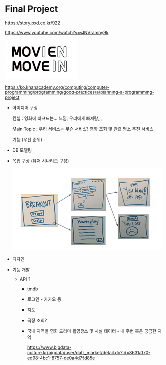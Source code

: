 # Final Project 

https://story.pxd.co.kr/922

https://www.youtube.com/watch?v=vJNVramny9k



![캡처](final_project.assets/캡처-16526784052571.PNG)





https://ko.khanacademy.org/computing/computer-programming/programming/good-practices/a/planning-a-programming-project



- 아이디어 구상

  컨셉 : 영화에 빠져드는... 느낌, 우리에게 빠져랑,,,

  Main Topic : 우리 서비스는 무슨 서비스?  영화 조회 및 관련 명소 추천 서비스

  기능 (우선 순위) : 

  

- DB 모델링

  

- 목업 구상 (유저 시나리오 구성)

  ![캡처](final_project.assets/캡처.PNG)

  

- 디자인

  

- 기능 개발

  - API ?
  
    - tmdb
  
    - 로그인 - 카카오 등
  
    - 지도 
  
    - 극장 조회?
  
    - 국내 지역별 영화 드라마 촬영장소 및 시설 데이터 - 내 주변 혹은 궁금한 지역
    
      https://www.bigdata-culture.kr/bigdata/user/data_market/detail.do?id=8631a170-ed98-4bc1-8757-de0a4d75d85e